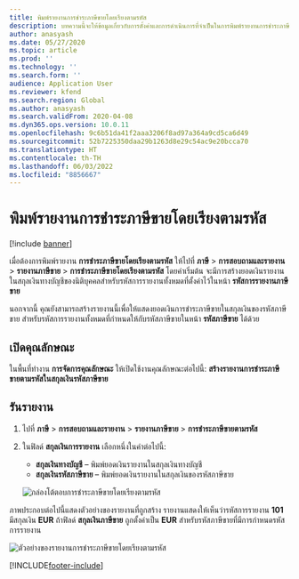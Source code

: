 ```yaml
---
title: พิมพ์รายงานการชำระภาษีขายโดยเรียงตามรหัส
description: บทความนี้จะให้ข้อมูลเกี่ยวกับการตั้งค่าและการดำเนินการที่จำเป็นในการพิมพ์รายงานการชำระภาษีขาย โดยเรียงตามรหัสในสกุลเงินทางบัญชีหรือรหัสภาษี
author: anasyash
ms.date: 05/27/2020
ms.topic: article
ms.prod: ''
ms.technology: ''
ms.search.form: ''
audience: Application User
ms.reviewer: kfend
ms.search.region: Global
ms.author: anasyash
ms.search.validFrom: 2020-04-08
ms.dyn365.ops.version: 10.0.11
ms.openlocfilehash: 9c6b51da41f2aaa3206f8ad97a364a9cd5ca6d49
ms.sourcegitcommit: 52b7225350daa29b1263d8e29c54ac9e20bcca70
ms.translationtype: HT
ms.contentlocale: th-TH
ms.lasthandoff: 06/03/2022
ms.locfileid: "8856667"
---
```

# <a name="print-the-sales-tax-payment-by-code-report"></a>พิมพ์รายงานการชำระภาษีขายโดยเรียงตามรหัส 

[!include [banner](../includes/banner.md)]

เมื่อต้องการพิมพ์รายงาน **การชำระภาษีขายโดยเรียงตามรหัส** ให้ไปที่ **ภาษี** \> **การสอบถามและรายงาน** \> **รายงานภาษีขาย** \> **การชำระภาษีขายโดยเรียงตามรหัส** โดยค่าเริ่มต้น จะมีการสร้างยอดเงินรายงานในสกุลเงินทางบัญชีของนิติบุคคลสำหรับรหัสการรายงานทั้งหมดที่ตั้งค่าไว้ในหน้า **รหัสการรายงานภาษีขาย**

นอกจากนี้ คุณยังสามารถสร้างรายงานนี้เพื่อให้แสดงยอดเงินการชำระภาษีขายในสกุลเงินของรหัสภาษีขาย สำหรับรหัสการรายงานทั้งหมดที่กำหนดให้กับรหัสภาษีขายในหน้า **รหัสภาษีขาย** ได้ด้วย

## <a name="turn-on-the-feature"></a>เปิดคุณลักษณะ

ในพื้นที่ทำงาน **การจัดการคุณลักษณะ** ให้เปิดใช้งานคุณลักษณะต่อไปนี้: **สร้างรายงานการชำระภาษีขายตามรหัสในสกุลเงินรหัสภาษีขาย**

## <a name="run-the-report"></a>รันรายงาน

1. ไปที่ **ภาษี** \> **การสอบถามและรายงาน** \> **รายงานภาษีขาย** \> **การชำระภาษีขายตามรหัส**
2. ในฟิลด์ **สกุลเงินการรายงาน** เลือกหนึ่งในค่าต่อไปนี้:

    - **สกุลเงินทางบัญชี** – พิมพ์ยอดเงินรายงานในสกุลเงินทางบัญชี
    - **สกุลเงินรหัสภาษีขาย** – พิมพ์ยอดเงินรายงานในสกุลเงินของรหัสภาษีขาย

    ![กล่องโต้ตอบการชำระภาษีขายโดยเรียงตามรหัส](media/Sales-tax-payment-by-code.png)

ภาพประกอบต่อไปนี้แสดงตัวอย่างของรายงานที่ถูกสร้าง รายงานแสดงให้เห็นว่ารหัสการรายงาน **101** มีสกุลเงิน **EUR** ถ้าฟิลด์ **สกุลเงินภาษีขาย** ถูกตั้งค่าเป็น **EUR** สำหรับรหัสภาษีขายที่มีการกำหนดรหัสการรายงาน

![ตัวอย่างของรายงานการชำระภาษีขายโดยเรียงตามรหัส](media/Sales-tax-payment-by-code-2.png)


[!INCLUDE[footer-include](../../includes/footer-banner.md)]